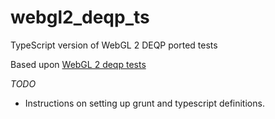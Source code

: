 # webgl2_deqp_ts
TypeScript version of WebGL 2 DEQP ported tests

Based upon [WebGL 2 deqp tests](https://github.com/KhronosGroup/WebGL/tree/master/sdk/tests/deqp)

*TODO*
- Instructions on setting up grunt and typescript definitions.
